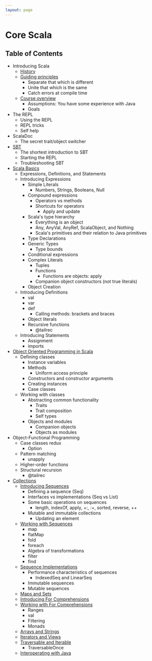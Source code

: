 ```yaml
---
layout: page
---
```


# Core Scala

## Table of Contents

- Introducing Scala
  - [History](intro/history.html)
  - [Guiding principles](intro/guiding-principles.html)
    - Separate that which is different
    - Unite that which is the same
    - Catch errors at compile time
  - [Course overview](intro/course-overview.html)
    - Assumptions: You have some experience with Java
    - Goals
- The REPL
  - Using the REPL
  - REPL tricks
  - Self help
- ScalaDoc
  - The secret trait/object switcher
- [SBT](sbt/index.html)
  - The shortest introduction to SBT
  - Starting the REPL
  - Troubleshooting SBT
- [Scala Basics](scala-basics/index.html)
  - Expressions, Definitions, and Statements
  - Introducing Expressions
    - Simple Literals
      - Numbers, Strings, Booleans, Null
    - Compound expressions
      - Operators vs methods
      - Shortcuts for operators
        - Apply and update
    - Scala's type hierarchy
      - Everything is an object
      - Any, AnyVal, AnyRef, ScalaObject, and Nothing
      - Scala's primitives and their relation to Java primitives
    - Type Declarations
    - Generic Types
      - Type bounds
    - Conditional expressions
    - Complex Literals
      - Tuples
      - Functions
        - Functions are objects: apply
      - Companion object constructors (not true literals)
    - Object Creation
  - Introducing Definitions
    - val
    - var
    - def
      - Calling methods: brackets and braces
    - Object literals
    - Recursive functions
      - @tailrec
  - Introducing Statements
    - Assignment
    - imports
- [Object Oriented Programming in Scala](oo/index.html)
  - Defining classes
    - Instance variables
    - Methods
      - Uniform access principle
    - Constructors and constructor arguments
    - Creating instances
    - Case classes
  - Working with classes
    - Abstracting common functionality
      - Traits
      - Trait composition
      - Self types
    - Objects and modules
      - Companion objects
      - Objects as modules
- Object-Functional Programming
  - Case classes redux
    - Option
  - Pattern matching
    - unapply
  - Higher-order functions
  - Structural recursion
    - @tailrec
- [Collections](collections/index.html)
  - [Introducing Sequences](collections/seq.html)
    - Defining a sequence (Seq)
    - Interfaces vs implementations (Seq vs List)
    - Some basic operations on sequences
      - length, indexOf, apply, +:, :+, sorted, reverse, ++
    - Mutable and immutable collections
      - Updating an element
  - [Working with Sequences](collections/working-with-seq.html)
    - map
    - flatMap
    - fold
    - foreach
    - Algebra of transformations
    - filter
    - find
  - [Sequence Implementations](collections/seq-implementations.html)
    - Performance characteristics of sequences
      - IndexedSeq and LinearSeq
    - Immutable sequences
    - Mutable sequences
  - [Maps and Sets](collections/map-and-set.html)
  - [Introducing For Comprehensions](collections/for-comprehensions.html)
  - [Working with For Comprehensions](collections/working-with-for-comprehensions.html)
    - Ranges
    - val
    - Filtering
    - Monads
  - [Arrays and Strings](collections/arrays-and-strings.html)
  - [Iterators and Views](collections/iterators.html)
  - [Traversable and Iterable](collections/traversable.html)
    - TraversableOnce
  - [Interoperating with Java](collections/java-interop.html)
